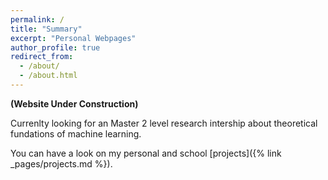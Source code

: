 ```yaml
---
permalink: /
title: "Summary"
excerpt: "Personal Webpages"
author_profile: true
redirect_from:
  - /about/
  - /about.html
---
```


**(Website Under Construction)**

Currenlty looking for an Master 2 level research intership about theoretical fundations of machine learning.

You can have a look on my personal and school  [projects]({% link _pages/projects.md %}).
